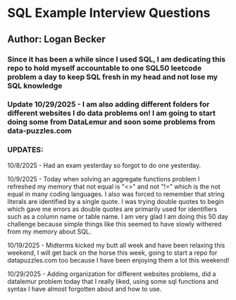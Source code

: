 # SQL Example Interview Questions
## Author: Logan Becker
### Since it has been a while since I used SQL, I am dedicating this repo to hold myself accountable to one SQL50 leetcode problem a day to keep SQL fresh in my head and not lose my SQL knowledge
### Update 10/29/2025 - I am also adding different folders for different websites I do data problems on! I am going to start doing some from DataLemur and soon some problems from data-puzzles.com

### UPDATES:  
10/8/2025 - Had an exam yesterday so forgot to do one yesterday.  
  
10/9/2025 - Today when solving an aggregate functions problem I refreshed my memory that not equal is "<>" and not "!=" which is the not equal in many coding languages. I also was forced to remember that string literals are identified by a single quote. I was trying double quotes to begin which gave me errors as double quotes are primarily used for identifiers such as a column name or table name. I am very glad I am doing this 50 day challenge because simple things like this seemed to have slowly withered from my memory about SQL.

10/19/2025 - Midterms kicked my butt all week and have been relaxing this weekend, I will get back on the horse this week, going to start a repo for datapuzzles.com too because I have been enjoying them a lot this weekend!

10/29/2025 - Adding organization for different websites problems, did a datalemur problem today that I really liked, using some sql functions and syntax I have almost forgotten about and how to use.
